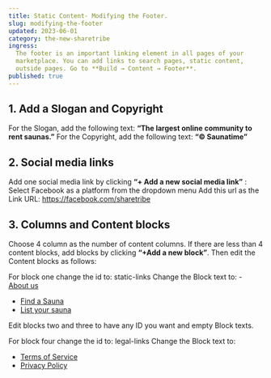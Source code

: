 ```yaml
---
title: Static Content- Modifying the Footer.
slug: modifying-the-footer
updated: 2023-06-01
category: the-new-sharetribe
ingress:
  The footer is an important linking element in all pages of your
  marketplace. You can add links to search pages, static content,
  outside pages. Go to **Build → Content → Footer**.
published: true
---
```


## 1. Add a Slogan and Copyright

For the Slogan, add the following text: **“The largest online community
to rent saunas.”** For the Copyright, add the following text: **“©
Saunatime”**

## 2. Social media links

Add one social media link by clicking **“+ Add a new social media
link”** : Select Facebook as a platform from the dropdown menu Add this
url as the Link URL: https://facebook.com/sharetribe

## 3. Columns and Content blocks

Choose 4 column as the number of content columns. If there are less than
4 content blocks, add blocks by clicking **“+Add a new block”**. Then
edit the Content blocks as follows:

For block one change the id to: static-links Change the Block text to:
​- [About us](/p/about)

- [Find a Sauna](/s)
- [List your sauna](/l/new)

Edit blocks two and three to have any ID you want and empty Block texts.

For block four change the id to: legal-links Change the Block text to:

- [Terms of Service](/terms-of-service)
- [Privacy Policy](/privacy-policy)
